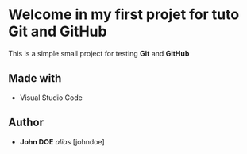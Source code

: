 # Welcome in my first projet for tuto Git and GitHub

This is a simple small project for testing **Git** and **GitHub**

## Made with

* Visual Studio Code

## Author

* **John DOE** _alias_ [johndoe]